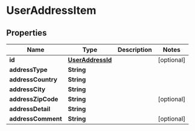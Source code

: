 
# UserAddressItem

## Properties
Name | Type | Description | Notes
------------ | ------------- | ------------- | -------------
**id** | [**UserAddressId**](UserAddressId.md) |  |  [optional]
**addressType** | **String** |  | 
**addressCountry** | **String** |  | 
**addressCity** | **String** |  | 
**addressZipCode** | **String** |  |  [optional]
**addressDetail** | **String** |  | 
**addressComment** | **String** |  |  [optional]



